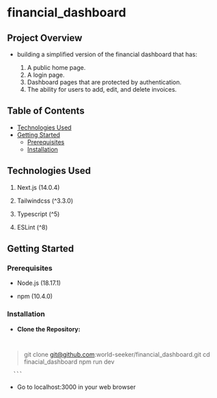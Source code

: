 # financial_dashboard


## Project Overview

- building a simplified version of the financial dashboard that has:

   1. A public home page.
   2. A login page.
   3. Dashboard pages that are protected by authentication.
   4. The ability for users to add, edit, and delete invoices.

   
   
## Table of Contents

- [Technologies Used](#technologies-used)
- [Getting Started](#getting-started)
  - [Prerequisites](#prerequisites)
  - [Installation](#installation)
  
  
## Technologies Used
    
   1. Next.js (14.0.4)
   
   2. Tailwindcss (^3.3.0)
   
   3. Typescript (^5)

   4. ESLint (^8)
   
## Getting Started

   
### Prerequisites

   + Node.js (18.17.1)
   
   + npm (10.4.0)
   

### Installation

   - **Clone the Repository:**

      ```bash
   
   > git clone git@github.com:world-seeker/financial_dashboard.git
   > cd finacial_dashboard
   > npm run dev
    
      ```
   - Go to localhost:3000 in your web browser
   

   

